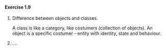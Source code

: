 #### Exercise 1.9

1. Difference between objects and classes.

   A class is like a category, like costumers (collection of objects). An object is a specific costumer - entity with identity, state and behaviour.

4. ....